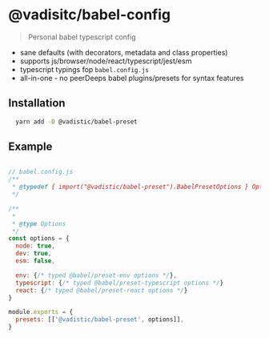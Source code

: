 # @vadisitc/babel-config

> Personal babel typescript config

- sane defaults (with decorators, metadata and class properties)
- supports js/browser/node/react/typescript/jest/esm
- typescript typings fop `babel.config.js`
- all-in-one - no peerDeeps babel plugins/presets for syntax features

## Installation

```sh
  yarn add -D @vadistic/babel-preset
```

## Example

```js

// babel.config.js
/**
 * @typedef { import("@vadistic/babel-preset").BabelPresetOptions } Options
 */

/**
 *
 * @type Options
 */
const options = {
  node: true,
  dev: true,
  esm: false,

  env: {/* typed @babel/preset-env options */},
  typescript: {/* typed @babel/preset-typescript options */}
  react: {/* typed @babel/preset-react options */}
}

module.exports = {
  presets: [['@vadistic/babel-preset', options]],
}
```
